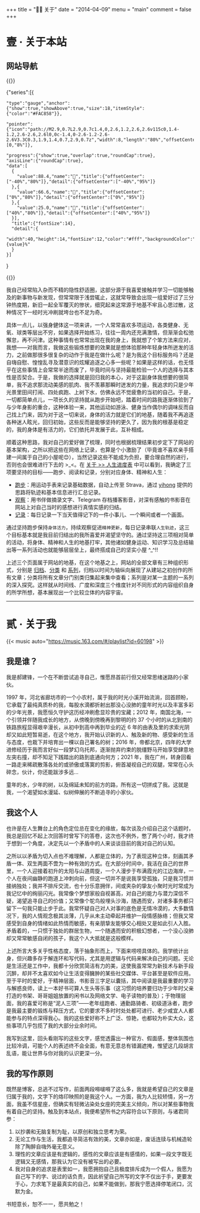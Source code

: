 +++
title = "👨‍🔧 关于"
date = "2014-04-09"
menu = "main"
comment = false
+++

# 壹 · 关于本站

## 网站导航

{{<echarts charts_id="210703-02" width="100%" height="26rem">}}

  {"series":[{

    "type":"gauge","anchor":{"show":true,"showAbove":true,"size":18,"itemStyle":{"color":"#FAC858"}},
      
    "pointer":{"icon":"path://M2.9,0.7L2.9,0.7c1.4,0,2.6,1.2,2.6,2.6v115c0,1.4-1.2,2.6-2.6,2.6l0,0c-1.4,0-2.6-1.2-2.6-2.6V3.3C0.3,1.9,1.4,0.7,2.9,0.7z","width":8,"length":"80%","offsetCenter":[0,"8%"]},
      
    "progress":{"show":true,"overlap":true,"roundCap":true},
    "axisLine":{"roundCap":true},
    "data":[
      {
        "value":88.4,"name":"🏃","title":{"offsetCenter":["-40%","80%"]},"detail":{"offsetCenter":["-40%","95%"]}
      },{
        "value":66.6,"name":"👀","title":{"offsetCenter":["0%","80%"]},"detail":{"offsetCenter":["0%","95%"]}
      },{
        "value":25.0,"name":"📝","title":{"offsetCenter":["40%","80%"]},"detail":{"offsetCenter":["40%","95%"]}
      }],
      "title":{"fontSize":14},
      "detail":{
        "width":40,"height":14,"fontSize":12,"color":"#fff","backgroundColor":"auto","borderRadius":3,"formatter":"{value}%"
      }
    }]
  }

{{</echarts>}}

<script type="text/javascript" src="https://www.douban.com/service/badge/Aether_Q/?selection=favorite&amp;picsize=small&amp;show=collection&amp;n=8&amp;hidelogo=on&amp;cat=drama%7Cmovie%7Cbook%7Cmusic&amp;columns=2"></script>

我自己经常陷入杂而不精的隐性舒适圈，这部分源于我喜爱接触并学习一切能够触及的新事物与新发现，但常常限于浅尝辄止，这就常导致会出现一组爱好过了三分钟热度期，新旧一起全军覆灭的惨状，细究起来这常源于地基不牢且心思过散，这种情况下一经时光冲刷就垮台也不足为奇。

具体一点儿，以强身健体这一项来讲，一个人常常喜欢多项运动，各类健身、无氧、球类等层出不穷，如果选择开始练习，往往一周内还充满激情，但渐渐会松弛懈怠，再不问津。这种事情有也常常出现在我的身上，我就想了个笨方法来应对，我想——对我而言，我做这些锻炼想要的效果就是想体验那种年轻身体所迸发的活力，之前做那很多很复杂的动作于我是在做什么呢？是为我这个目标服务吗？还是自嗨自慰、惶惶乱寻及潜意识的炫耀追逐之心多一些呢？如果是这样的话，也无怪乎在这些事情上会常常半途而废了，毕竟时间与坚持最能检验一个人的选择与其本性是否契合。于是，我做的选择就是回归我的本心，对于这副身体我想要的很简单，我不追求那流动美感的肌肉、我不羡慕那瞬时迸发的力量，我追求的只是少年光景里田间打闹、四处疯跑、上树下水，仿佛永远不觉疲惫的当初的自己。于是，一切都简单点儿，一项长久的坚持就从跑步开始吧，踏着时间的路我逐渐体验到了与少年身影的重合，这种体验一来，其他运动如游泳、健身当作偶尔的调味反而自己找上门来，因为对于这一切来说，身体的活力就是它们的地基，随着我不再追逐各种迷人眩光，回归初始，这些反而是能够坚持的更久了，因为我的根基是稳定的，我的身体是有活力的，它们依托并发展于此，互补相成。

顺着这种思路，我对自己的爱好做了梳理，同时也根据梳理结果初步定下了网站的基本架构，之所以把这些在网络上记录，也算是个小激励了（毕竟谁不喜欢亲手搭建一间属于自己的小屋呢😊），当然记录这些不能成为负担，要合理自然的进行，否则也会很难进行下去的 >_<。在 [关于 >> 人生进度表](./#%E7%BD%91%E7%AB%99%E5%AF%BC%E8%88%AA) 中可以看到，我确定了三项要坚持的目标——跑步、阅读和记录，分别对应身体、精神和人生：

- [跑步](https://aether-running-page.vercel.app/)：用运动手表来记录基础数据，自动上传至 Strava，通过 [yihong](https://github.com/yihong0618/running_page) 提供的思路将轨迹和基本信息进行汇总记录。
- [观察]()：用书伴做摘录文字、Telegram 存档播客影音，对深有感触的书影音在网站上对自己当时的感想进行真情实感的归结。
- [记录](../series/%E6%9C%9D%E8%8A%B1%E5%A4%95%E6%8B%BE/)：每日记录一下当天值得记下的一件小事儿、一个瞬间或者一个画面。

通过坚持跑步保持`身体活力`，持续观察促进`精神更新`，每日记录串联`人生轨迹`，这三个目标基本就是我目前归结出的我所喜爱并渴望坚守的。通过坚持这三项相对简单的活动，将身体、精神和人生的地基打牢，其他诸如健身运动、知识学习及总结输出等一系列活动也就能够层层垒上，最终搭成自己的坚实小屋 ^\_^!!

上述三个页面属于网站的地基，在这个地基之上，网站的全部文章有三种组织形式，分别是 [归档](../posts/)、[分类](../categories/) 和 [系列](../series/)，归档以时间为轴纵向展现了从建站之初创作的所有文章；分类将所有文章分门别类归集起来集中查看；系列是对某一主题的一系列的深入探究。这样就从时间线、广度和深度三个维度针对不同形式的内容组织自身的所学所想，基本展现出一个比较立体的内容宇宙。

---

# 贰 · 关于我

{{< music auto="https://music.163.com/#/playlist?id=60198" >}}

## 我是谁？

我是郝建锋，一个在不断尝试追寻自己，惟愿昂首前行但又经常思绪迷路的小家伙。

1997 年，河北省廊坊市的一个小农村，属于我的时光小溪开始流淌，回首顾盼，它承载了最纯真质朴的我，每股水滴都折射出那没心没肺的童年时光以及丰富多彩的少年光景，我愿恒久守护这历经冲刷愈显珍贵的宝藏；2012 年，南国北海，一个引领并伴随我成长的地方，从傍晚到傍晚再到黎明的约 37 个小时的从北到南的铁路旅程显得艰辛漫长，从初中到高中再到毕业的近 6 年的由表及里的求索光阴却又如此短暂易逝，在这个地方，我开始认识新的人、触及新的物、感受新的生活与态度，也栽下并培育出一棵以自己署名的树；2016 年，帝都北京，四年的大学进修经历于我而言好似一段梦幻乌托邦，逐渐抛弃约束的脱缰野马开始享受肆意地左突右撞，却不知足下践踏出的路到底通向何方；2021 年，我在广州，转身回看一路走来稀疏散落各处的或骄傲或落寞的剪影，俯首凝视自己的双腿，常常在心头碎念，伙计，你还能跋涉多远...

童年的水，少年的树，以及绵延未知的前方的路，所有这一切拼成了我。这就是我，一个渴望如水漫延、似树伸展的不断追寻的小家伙。

## 我这个人

也许是在人生舞台上的角色定位总在变化的缘故，每次谈及介绍自己这个话题时，我总是回忆不起上次回答时曾写下的答卷，这次也不例外，憋了两个小时，我才终于想到一个角度，决定先以一个矛盾中的人来谈谈目前的我对自己的认知。

之所以以矛盾为切入点也不难理解，人都是立体的，为了表现这种立体，刻画其矛盾一体、双生两面不啻为一种有效的方式。在大部分时间中，我活在自己的世界里，一个人迎接着初升的太阳与山道周旋，一个人漫步于布满霞光的江边海岸，一个人在夜间幽静的跑道上冲刺向前，但这一切并不是说我享受孤独，只是我习惯并接纳独处；我并不排斥交流，也十分乐意拥伴，间或夹杂的挚友小聚时光时常成为我记忆中的绚丽闪光。我常像个梦想家般自视甚高，对自己的能力与潜力深信不疑，渴望追寻自己的价值；又常像个鸵鸟般埋头沙海，随遇而安，对诸多事务都只留下一句我只能止步于此。我常怀疑自己对人对事的底色是无情冷漠的，大多数情况下，我的人情观念极其淡薄，几乎从未主动牵起并维护一段情感脉络；但我又常感受到自身的情绪如此热情而敏感，有亲朋挚友能够交心相处又是如此引人入胜。矛盾着的，一只惯于独处的群居生物，一个随遇而安的积极幻想者，一个没心没肺却又常常敏感自闭的孩子，我这个人大抵就是这般模样。

上述所言大多关乎性格态度，落于抽象形而上，下面来唠唠具体的。我学统计出身，但兴趣多存于解连环和写代码，尤其是用逻辑与代码来解决自己的问题。无论是生活还是工作中，我都十分欣赏简洁有力的美，这使我虽常常为新技术与新手段沉醉，却并不太喜欢如今让生活变得臃肿的某些社交媒体、平台甚至是软件应用。至于平时的爱好，于精神层面，书影音三字足以囊括，其中阅读是我最重要的学习与解惑良师，读上一本好书可算人生头等乐事（这习惯的培养要归功于少年时父亲打造的书架、哥哥姐姐放置的闲书以及网络文学、电子读物的普及）；于物理层面，我的喜爱可称是“泥人三项”——老年组跑者、通勤路骑者、初级道泳者，跑步是我最主要的锻炼与释压方式，它的要求不多时时处处都可进行、老少咸宜人人都能参与的特点深得我心。我的这些爱好称不上广泛、惊艳，也都较为朴实大众，这些事项几乎包揽了我的大部分业余时间。

我写到这里，回头看刚写的这些文字，感觉透露出一种官方、假面感，整体氛围也比较冷调，可能个人的表述终不会全面，有意无意总有错漏遮掩，惟望这几段胡言乱语，能让世界与你对我的认识更深一分。

## 我的写作原则

既然是博客，总逃不过写作，前面两段嘚啵嘚了这么多，我就是希望自己的文章是归属于我的，文字下的烙印映照的是我这个人。一方面，我为人比较矫情，另一方面，我虽不信星座，但确实有轻微沾染处女座的完美主义倾向，所以对某些事物我有着自己的坚持。触及到本站点，我便希望所书之内容符合以下原则，与诸君同参：

1. 以抄袭和无脑复制为耻，以原创和独立思考为荣。
2. 无论工作与生活，我都追寻简洁有效的美，文章亦如是，废话连牍与机械造轮除了陶醉自嗨外毫无意义。
3. 理性的文章应该是有逻辑的，感性的文章应该是有感情的，如果一段文字既无逻辑又无感情，那我认为它没有被写出的必要。
4. 我对自身的追求是表里如一，我愿拥抱自己且极度排斥成为一个假人，我愿为自己写下的字、说过的话负责，因此祈望自己所写的文字不仅出于手，更要发于心，力求笔下是最真实的自己，如果不能做到，那我宁愿选择停笔闭口，沉默为金。

书短意长，恕不一一，愿共勉之！